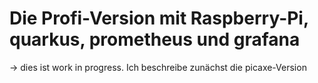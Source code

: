 # Die Profi-Version mit Raspberry-Pi, quarkus, prometheus und grafana

->  dies ist work in progress. Ich beschreibe zunächst die picaxe-Version
